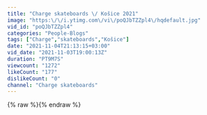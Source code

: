 ```yaml
---
title: "Charge skateboards \/ Košice 2021"
image: "https:\/\/i.ytimg.com\/vi\/poQJbTZZpl4\/hqdefault.jpg"
vid_id: "poQJbTZZpl4"
categories: "People-Blogs"
tags: ["Charge","skateboards","Košice"]
date: "2021-11-04T21:13:15+03:00"
vid_date: "2021-11-03T19:00:13Z"
duration: "PT9M7S"
viewcount: "1272"
likeCount: "177"
dislikeCount: "0"
channel: "Charge skateboards"
---
```

{% raw %}{% endraw %}
